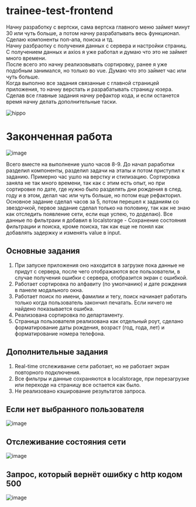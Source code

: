 # trainee-test-frontend
Начну разработку с вертски, сама вертска главного меню займет минут 30 или чуть больше, а потом начну разрабатывать весь функционал. <br>
Сделаю компоненты поп-апа, поиска и тд. <br>
Начну разбраотку с получения данных с сервера и настройки страниц. С получением данных и axios я уже работал и думаю что это не займет много времени. <br>
После всего это начну реализовывать сортировку, ранее я уже подобным занимался, но только во vue. Думаю что это займет час или чуть больше. <br>
Когда выполню все задания связанные с главной страницей приложения, то начну верстать и разрабатывать страницу юзера. <br>
Сделав все главные задания начну рефактор кода, и если останется время начну делать дополнительные таски. <br>


![hippo](https://psv4.userapi.com/c235131/u214573826/docs/d25/53bf484240e3/appKodeDemo.gif?extra=m21B5R1QkTRc9hg8vd16ePAcbk2yp1jGRR3xUzpj6cHmWGhXCcfWKOY1jdxeb_15N132wIaTklYEt9hGmDFpTGNwtr8C37CdelgUB3KelhNkWby9mZMl6bnFXI22BL2ief4X3wWcsReNTy1jFR_4aO90zxg)

# Законченная работа

![image](https://user-images.githubusercontent.com/105386597/194301290-555c7e26-299e-48f2-8729-432e3ab82c5c.png)

Всего вместе на выполнение ушло часов 8-9. До начал раработки разделил компоненты, разделил задачи на этапы и потом приступил к заданию. Примерно час ушло на верстку и стилизацию. Сортировка заняла не так много времени, так как с этим есть опыт, но при сортировке по дате, где нужно было разделять дни рождения в след. году и в этом, делал час или чуть больше, но потом еще рефакторил. Основное задание сделал часов за 5, потом перешел к заданиям со звездочкой, первое задание сделал только на половину, так как не знаю как отследить появление сети, если еще успею, то доделаю). Все данные по фильтраии я добавил в localstorage - Сохранение состояния фильтрации и поиска, кроме поиска, так как еще не понял как добавлять задержку и изменять value в input.

## Основные задания

1. При запуске приложения оно находится в загрузке пока данные не придут с сервера, после чего отображаются все пользователи, в случае получения ошибки с сервера, отобразится экран с ошибкой. <br>
2. Работает сортировка по алфавиту (по умолчанию) и дате рождения в панеле модального окна. <br>
3. Работает поиск по имени, фамилии и тегу, поиск начинает работать только когда пользователь закончил печатать. Если ничего не найдено показывается ошибка. <br>
4. Реализована сортировка по департаменту. <br>
5. Страница пользователя реализована как отдельный роут, сделано форматирование даты рождения, возраст (год, года, лет) и форматирование номера телефона. <br>

## Дополнительные задания

1. Real-time отслеживание сети работает, но не работает экран повторного подключения.
2. Все фильтры и данные сохраняются в localstorage, при перезагрузке или переходе на страницу все остается как было.
3. Не реализовано кэширование результатов запроса.

## Если нет выбранного пользователя
![image](https://user-images.githubusercontent.com/105386597/194309762-73a98c2b-406f-4aee-890b-cb9d65421918.png)

## Отслеживание состояния сети
![image](https://user-images.githubusercontent.com/105386597/194310293-b956061a-61b4-40ba-9890-3612ae88ef44.png)

## Запрос, который вернёт ошибку с http кодом 500
![image](https://user-images.githubusercontent.com/105386597/194310442-7aa6b386-049a-49d5-a876-53a7b78be1ef.png)
